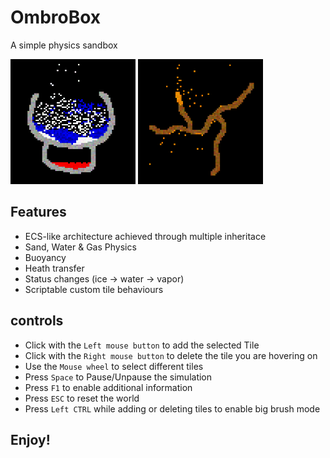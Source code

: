 # OmbroBox
A simple physics sandbox

<div>
  <img src="https://github.com/SudoOmbro/OmbroBox/blob/main/screenshots/img1.png" style=" width:200px ; height:200px"  >
  <img src="https://github.com/SudoOmbro/OmbroBox/blob/main/screenshots/img2.png" style=" width:200px ; height:200px"  >
</div>

## Features

- ECS-like architecture achieved through multiple inheritace
- Sand, Water & Gas Physics
- Buoyancy
- Heath transfer
- Status changes (ice -> water -> vapor)
- Scriptable custom tile behaviours

## controls
- Click with the `Left mouse button` to add the selected Tile
- Click with the `Right mouse button` to delete the tile you are hovering on
- Use the `Mouse wheel` to select different tiles
- Press `Space` to Pause/Unpause the simulation
- Press `F1` to enable additional information
- Press `ESC` to reset the world
- Press `Left CTRL` while adding or deleting tiles to enable big brush mode

## Enjoy!
